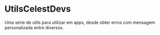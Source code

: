 # UtilsCelestDevs
Uma série de utils para utilizar em apps,
desde obter erros com mensagem personalizada entre diversos.
